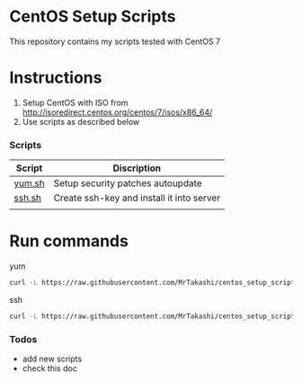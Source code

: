 # CentOS Setup Scripts

This repository contains my scripts tested with CentOS 7

# Instructions

1. Setup CentOS with ISO from http://isoredirect.centos.org/centos/7/isos/x86_64/
2. Use scripts as described below

### Scripts

| Script | Discription |
| ------ | ------ |
| [yum.sh](https://github.com/MrTakashi/centos_setup_scripts/blob/master/yum.sh) | Setup security patches autoupdate
| [ssh.sh](https://github.com/MrTakashi/centos_setup_scripts/blob/master/ssh.sh) | Create ssh-key and install it into server 
| []() |  |


# Run commands

yum
```sh
curl -L https://raw.githubusercontent.com/MrTakashi/centos_setup_scripts/master/yum.sh | sh
```
ssh
```sh
curl -L https://raw.githubusercontent.com/MrTakashi/centos_setup_scripts/master/ssh.sh | sh
```


### Todos

 - add new scripts
 - check this doc
